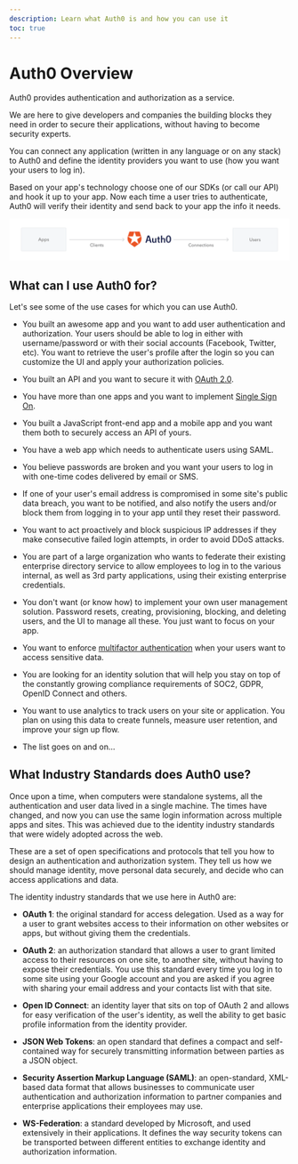 ```yaml
---
description: Learn what Auth0 is and how you can use it
toc: true
---
```

# Auth0 Overview

Auth0 provides authentication and authorization as a service.

We are here to give developers and companies the building blocks they need in order to secure their applications, without having to become security experts.

You can connect any application (written in any language or on any stack) to Auth0 and define the identity providers you want to use (how you want your users to log in). 

Based on your app's technology choose one of our SDKs (or call our API) and hook it up to your app. Now each time a user tries to authenticate, Auth0 will verify their identity and send back to your app the info it needs.

![Auth0 Overview](/media/articles/getting-started/overview.png)

## What can I use Auth0 for?

Let's see some of the use cases for which you can use Auth0.

- You built an awesome app and you want to add user authentication and authorization. Your users should be able to log in either with username/password or with their social accounts (Facebook, Twitter, etc). You want to retrieve the user's profile after the login so you can customize the UI and apply your authorization policies.

- You built an API and you want to secure it with [OAuth 2.0](/protocols/oauth2).

- You have more than one apps and you want to implement [Single Sign On](/sso).

- You built a JavaScript front-end app and a mobile app and you want them both to securely access an API of yours.

- You have a web app which needs to authenticate users using SAML.

- You believe passwords are broken and you want your users to log in with one-time codes delivered by email or SMS.

- If one of your user's email address is compromised in some site's public data breach, you want to be notified, and also notify the users and/or block them from logging in to your app until they reset their password.

- You want to act proactively and block suspicious IP addresses if they make consecutive failed login attempts, in order to avoid DDoS attacks.

- You are part of a large organization who wants to federate their existing enterprise directory service to allow employees to log in to the various internal, as well as 3rd party applications, using their existing enterprise credentials.

- You don't want (or know how) to implement your own user management solution. Password resets, creating, provisioning, blocking, and deleting users, and the UI to manage all these. You just want to focus on your app.

- You want to enforce [multifactor authentication](/multifactor-authentication) when your users want to access sensitive data.

- You are looking for an identity solution that will help you stay on top of the constantly growing compliance requirements of SOC2, GDPR, OpenID Connect and others.

- You want to use analytics to track users on your site or application. You plan on using this data to create funnels, measure user retention, and improve your sign up flow.

- The list goes on and on...

## What Industry Standards does Auth0 use?

Once upon a time, when computers were standalone systems, all the authentication and user data lived in a single machine. The times have changed, and now you can use the same login information across multiple apps and sites. This was achieved due to the identity industry standards that were widely adopted across the web.

These are a set of open specifications and protocols that tell you how to design an authentication and authorization system. They tell us how we should manage identity, move personal data securely, and decide who can access applications and data.

The identity industry standards that we use here in Auth0 are:

- **OAuth 1**: the original standard for access delegation. Used as a way for a user to grant websites access to their information on other websites or apps, but without giving them the credentials.

- **OAuth 2**: an authorization standard that allows a user to grant limited access to their resources on one site, to another site, without having to expose their credentials. You use this standard every time you log in to some site using your Google account and you are asked if you agree with sharing your email address and your contacts list with that site.

- **Open ID Connect**: an identity layer that sits on top of OAuth 2 and allows for easy verification of the user's identity, as well the ability to get basic profile information from the identity provider.

- **JSON Web Tokens**: an open standard that defines a compact and self-contained way for securely transmitting information between parties as a JSON object.

- **Security Assertion Markup Language (SAML)**: an open-standard, XML-based data format that allows businesses to communicate user authentication and authorization information to partner companies and enterprise applications their employees may use.

- **WS-Federation**: a standard developed by Microsoft, and used extensively in their applications. It defines the way security tokens can be transported between different entities to exchange identity and authorization information.